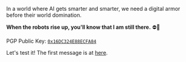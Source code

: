 In a world where AI gets smarter and smarter, we need a digital armor before their world domination.

**When the robots rise up, you'll know that I am still there.** ⛔🤖

PGP Public Key: [`0x16DC324E88ECFA84`](https://keyserver.ubuntu.com/pks/lookup?op=get&search=0x16dc324e88ecfa84)

Let's test it! The first message is at [here](https://github.com/DeeDive/DeeDive/blob/main/first_msg.asc).
